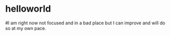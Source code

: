 # helloworld
#I am right now not focused and in a bad place but I can improve and will do so at my own pace.
